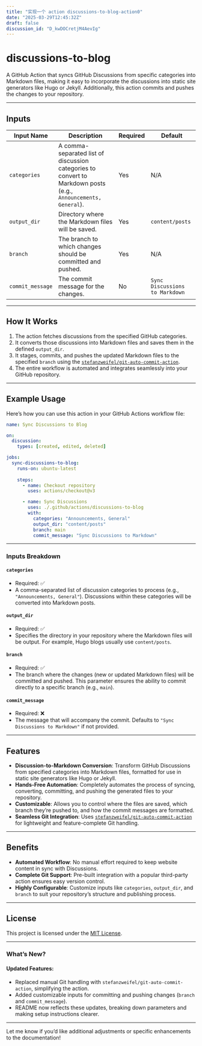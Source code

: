 ```yaml
---  
title: "实现一个 action discussions-to-blog-action0"  
date: "2025-03-29T12:45:32Z"  
draft: false  
discussion_id: "D_kwDOCretjM4AevIg"  
---  
```







    

# **discussions-to-blog**

A GitHub Action that syncs GitHub Discussions from specific categories into Markdown files, making it easy to incorporate the discussions into static site generators like Hugo or Jekyll. Additionally, this action commits and pushes the changes to your repository.

---

## **Inputs**

| Input Name         | Description                                                     | Required | Default                   |
|--------------------|-----------------------------------------------------------------|----------|---------------------------|
| `categories`       | A comma-separated list of discussion categories to convert to Markdown posts (e.g., `Announcements, General`). | Yes      | N/A                       |
| `output_dir`       | Directory where the Markdown files will be saved.              | Yes      | `content/posts`           |
| `branch`           | The branch to which changes should be committed and pushed.    | Yes      | N/A                       |
| `commit_message`   | The commit message for the changes.                            | No       | `Sync Discussions to Markdown` |

---

## **How It Works**

1. The action fetches discussions from the specified GitHub categories.
2. It converts those discussions into Markdown files and saves them in the defined `output_dir`.
3. It stages, commits, and pushes the updated Markdown files to the specified `branch` using the [`stefanzweifel/git-auto-commit-action`](https://github.com/stefanzweifel/git-auto-commit-action).
4. The entire workflow is automated and integrates seamlessly into your GitHub repository.

---

## **Example Usage**

Here’s how you can use this action in your GitHub Actions workflow file:

```yaml
name: Sync Discussions to Blog

on:
  discussion:  
    types: [created, edited, deleted]  

jobs:  
  sync-discussions-to-blog:  
    runs-on: ubuntu-latest  
    
    steps:  
      - name: Checkout repository  
        uses: actions/checkout@v3  

      - name: Sync Discussions  
        uses: ./.github/actions/discussions-to-blog
        with:   
          categories: "Announcements, General"
          output_dir: "content/posts"
          branch: main
          commit_message: "Sync Discussions to Markdown"
```

---

### **Inputs Breakdown**

#### **`categories`**
- Required: ✅
- A comma-separated list of discussion categories to process (e.g., `"Announcements, General"`). Discussions within these categories will be converted into Markdown posts.

#### **`output_dir`**
- Required: ✅
- Specifies the directory in your repository where the Markdown files will be output. For example, Hugo blogs usually use `content/posts`.

#### **`branch`**
- Required: ✅
- The branch where the changes (new or updated Markdown files) will be committed and pushed. This parameter ensures the ability to commit directly to a specific branch (e.g., `main`).

#### **`commit_message`**
- Required: ❌
- The message that will accompany the commit. Defaults to `"Sync Discussions to Markdown"` if not provided.

---

## **Features**

- **Discussion-to-Markdown Conversion**: Transform GitHub Discussions from specified categories into Markdown files, formatted for use in static site generators like Hugo or Jekyll.
- **Hands-Free Automation**: Completely automates the process of syncing, converting, committing, and pushing the generated files to your repository.
- **Customizable**: Allows you to control where the files are saved, which branch they’re pushed to, and how the commit messages are formatted.
- **Seamless Git Integration**: Uses [`stefanzweifel/git-auto-commit-action`](https://github.com/stefanzweifel/git-auto-commit-action) for lightweight and feature-complete Git handling.

---

## **Benefits**

- **Automated Workflow**: No manual effort required to keep website content in sync with Discussions.
- **Complete Git Support**: Pre-built integration with a popular third-party action ensures easy version control.
- **Highly Configurable**: Customize inputs like `categories`, `output_dir`, and `branch` to suit your repository’s structure and publishing process.

---

## **License**

This project is licensed under the [MIT License](LICENSE).

---

### **What’s New?**

#### Updated Features:
- Replaced manual Git handling with `stefanzweifel/git-auto-commit-action`, simplifying the action.
- Added customizable inputs for committing and pushing changes (`branch` and `commit_message`).
- README now reflects these updates, breaking down parameters and making setup instructions clearer.

---

Let me know if you’d like additional adjustments or specific enhancements to the documentation!